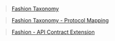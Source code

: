 >[Fashion Taxonomy](https://docs.google.com/spreadsheets/d/1G4tLF1E0cO4SlLHs95yGlEffwkc3WQZ1/edit#gid=1630620725)

>[Fashion Taxonomy - Protocol Mapping](https://docs.google.com/spreadsheets/d/1HSxRqvjMbqAwO4YmUgfXjPnTw_3eK48HyjvoX7XeuAM/edit#gid=1405931255)

>[Fashion - API Contract Extension](https://docs.google.com/document/d/1Dm5pFvSHKgRxZwgxgOFJZIqAmd31En8p-PIoEku57Es/edit)

